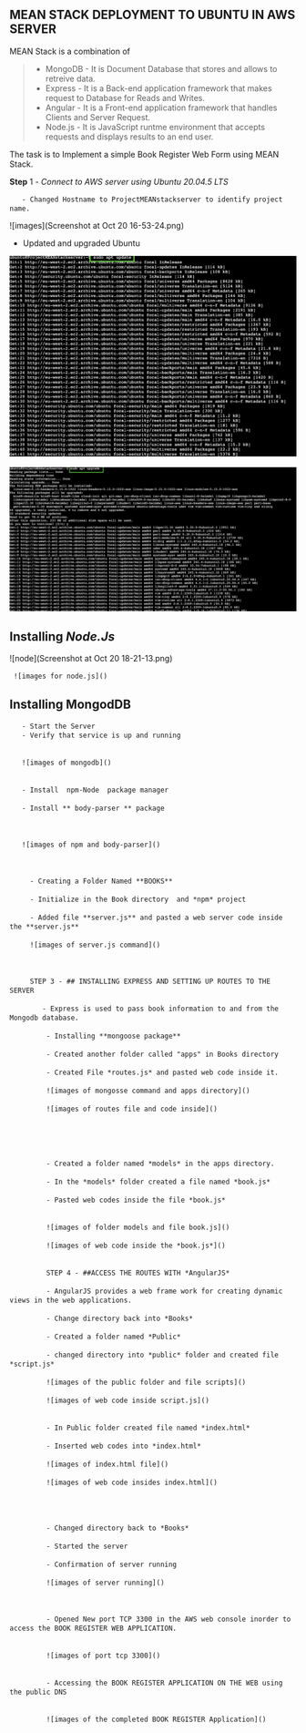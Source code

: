 ##   MEAN STACK DEPLOYMENT TO UBUNTU IN AWS SERVER

MEAN Stack is a combination of 
  > - MongoDB - It is Document Database that stores and allows to retreive data.
  > - Express - It is a Back-end application framework that makes request to Database for Reads and Writes.
  >-   Angular - It is a Front-end application framework that handles Clients and Server Request.
  > - Node.js - It is JavaScript runtme environment that accepts requests and displays results to an end user.

The task is to Implement a simple Book Register Web Form using MEAN Stack.

**Step** 1 - *Connect to AWS server using Ubuntu 20.04.5 LTS*
       
       - Changed Hostname to ProjectMEANstackserver to identify project name.
       
![images](Screenshot at Oct 20 16-53-24.png)



- Updated and upgraded Ubuntu
     
     
![Updated](new2.png)

![upgraded](new3.png)
     
     
   ## Installing  *Node.Js*

![node](Screenshot at Oct 20 18-21-13.png)


     
     ![images for node.js]()
     
  ## Installing **MongodDB**
     
       - Start the Server
       - Verify that service is up and running
       
       
       ![images of mongodb]()
       
       
       - Install  npm-Node  package manager
       
       - Install ** body-parser ** package
       
       
       
       ![images of npm and body-parser]()
       
       
       
         - Creating a Folder Named **BOOKS**
         
         - Initialize in the Book directory  and *npm* project
         
         - Added file **server.js** and pasted a web server code inside the **server.js**
         
         ![images of server.js command]()
         
         
         
         STEP 3 - ## INSTALLING EXPRESS AND SETTING UP ROUTES TO THE SERVER
         
            - Express is used to pass book information to and from the Mongodb database.
            
             - Installing **mongoose package**
             
             - Created another folder called "apps" in Books directory
             
             - Created File *routes.js* and pasted web code inside it.
             
             ![images of mongosse command and apps directory]()
             
             ![images of routes file and code inside]()
             
             
             
             
             
             - Created a folder named *models* in the apps directory.
             
             - In the *models* folder created a file named *book.js*
             
             - Pasted web codes inside the file *book.js*
             
             
             ![images of folder models and file book.js]()
             
             ![images of web code inside the *book.js*]()
             
             
             STEP 4 - ##ACCESS THE ROUTES WITH *AngularJS*
             
             - AngularJS provides a web frame work for creating dynamic views in the web applications.
             
             - Change directory back into *Books*
             
             - Created a folder named *Public*
             
             - changed directory into *public* folder and created file *script.js*
             
             ![images of the public folder and file scripts]()
             
             ![images of web code inside script.js]()
             
             
             - In Public folder created file named *index.html*
             
             - Inserted web codes into *index.html*
             
             ![images of index.html file]()
             
             ![images of web code insides index.html]()
             
             
             
             
             - Changed directory back to *Books*
             
             - Started the server 
             
             - Confirmation of server running
             
             ![images of server running]()
             
             
             
             - Opened New port TCP 3300 in the AWS web console inorder to access the BOOK REGISTER WEB APPLICATION.
             
             
             ![images of port tcp 3300]()
             
             
             - Accessing the BOOK REGISTER APPLICATION ON THE WEB using the public DNS
             
             
             ![images of the completed BOOK REGISTER Application]()




         
         
         
         
         


[def]: Screenshot.png